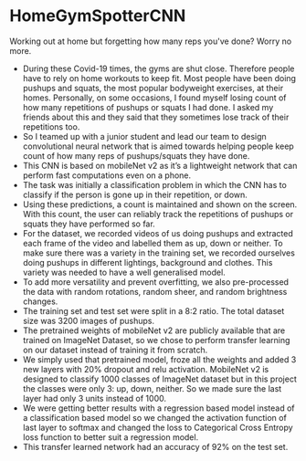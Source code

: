# HomeGymSpotterCNN
Working out at home but forgetting how many reps you've done? Worry no more.

-	During these Covid-19 times, the gyms are shut close. Therefore people have to rely on home workouts to keep fit. Most people have been doing pushups and squats, the most popular bodyweight exercises, at their homes. Personally, on some occasions, I found myself losing count of how many repetitions of pushups or squats I had done. I asked my friends about this and they said that they sometimes lose track of their repetitions too.
-	So I teamed up with a junior student and lead our team to design convolutional neural network that is aimed towards helping people keep count of how many reps of pushups/squats they have done.
-	This CNN is based on mobileNet v2 as it’s a lightweight network that can perform fast computations even on a phone.
-	The task was initially a classification problem in which the CNN has to classify if the person is gone up in their repetition, or down.
-	Using these predictions, a count is maintained and shown on the screen. With this count, the user can reliably track the repetitions of pushups or squats they have performed so far.
-	For the dataset, we recorded videos of us doing pushups and extracted each frame of the video and labelled them as up, down or neither. To make sure there was a variety in the training set, we recorded ourselves doing pushups in different lightings, background and clothes. This variety was needed to have a well generalised model.
-	To add more versatility and prevent overfitting, we also pre-processed the data with random rotations, random sheer, and random brightness changes.
-	The training set and test set were split in a 8:2 ratio. The total dataset size was 3200 images of pushups.
-	The pretrained weights of mobileNet v2 are publicly available that are trained on ImageNet Dataset, so we chose to perform transfer learning on our dataset instead of training it from scratch.
-	We simply used that pretrained model, froze all the weights and added 3 new layers with 20% dropout and relu activation. MobileNet v2 is designed to classify 1000 classes of ImageNet dataset but in this project the classes were only 3: up, down, neither. So we made sure the last layer had only 3 units instead of 1000.
-	We were getting better results with a regression based model instead of a classification based model so we changed the activation function of last layer to softmax and changed the loss to Categorical Cross Entropy loss function to better suit a regression model.
-	This transfer learned network had an accuracy of 92% on the test set.
